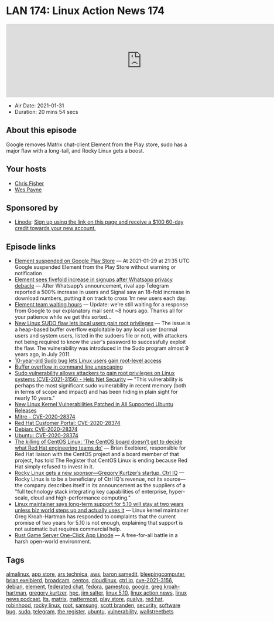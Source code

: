 # LAN 174: Linux Action News 174

<iframe src="https://player.fireside.fm/v2/DAcK9LdX+DQunwy0K?theme=dark" width="740" height="200" frameborder="0" scrolling="no"></iframe>

* Air Date: 2021-01-31
* Duration: 20 mins 54 secs

## About this episode

Google removes Matrix chat-client Element from the Play store, sudo has a major flaw with a long-tail, and Rocky Linux gets a boost.

## Your hosts
* [Chris Fisher](https://linuxactionnews.com/hosts/chris)
* [Wes Payne](https://linuxactionnews.com/hosts/wes)

## Sponsored by

  * [Linode](http://linode.com/lan): [Sign up using the link on this page and receive a $100 60-day credit towards your new account. ](http://linode.com/lan)



## Episode links

  * [Element suspended on Google Play Store](https://element.io/blog/element-on-google-play-store/ "Element suspended on Google Play Store") — At 2021-01-29 at 21:35 UTC Google suspended Element from the Play Store without warning or notification
  * [Element sees fivefold increase in signups after Whatsapp privacy debacle](https://sifted.eu/articles/element-whatsapp-exodus/ "Element sees fivefold increase in signups after Whatsapp privacy debacle") — After Whatsapp’s announcement, rival app Telegram reported a 500% increase in users and Signal saw an 18-fold increase in download numbers, putting it on track to cross 1m new users each day. 
  * [Element team waiting hours](https://twitter.com/element_hq/status/1355595359582638080 "Element team waiting hours") — Update: we’re still waiting for a response from Google to our explanatory mail sent ~8 hours ago. Thanks all for your patience while we get this sorted...
  * [New Linux SUDO flaw lets local users gain root privileges](https://www.bleepingcomputer.com/news/security/new-linux-sudo-flaw-lets-local-users-gain-root-privileges/ "New Linux SUDO flaw lets local users gain root privileges") — The issue is a heap-based buffer overflow exploitable by any local user (normal users and system users, listed in the sudoers file or not), with attackers not being required to know the user's password to successfully exploit the flaw. The vulnerability was introduced in the Sudo program almost 9 years ago, in July 2011.
  * [10-year-old Sudo bug lets Linux users gain root-level access](https://www.zdnet.com/article/10-years-old-sudo-bug-lets-linux-users-gain-root-level-access/ "10-year-old Sudo bug lets Linux users gain root-level access")
  * [Buffer overflow in command line unescaping](https://www.sudo.ws/alerts/unescape_overflow.html "Buffer overflow in command line unescaping")
  * [Sudo vulnerability allows attackers to gain root privileges on Linux systems (CVE-2021-3156) - Help Net Security](https://www.helpnetsecurity.com/2021/01/27/cve-2021-3156/ "Sudo vulnerability allows attackers to gain root privileges on Linux systems \(CVE-2021-3156\) - Help Net Security") — "This vulnerability is perhaps the most significant sudo vulnerability in recent memory (both in terms of scope and impact) and has been hiding in plain sight for nearly 10 years." 
  * [New Linux Kernel Vulnerabilities Patched in All Supported Ubuntu Releases](https://9to5linux.com/new-linux-kernel-vulnerabilities-patched-in-all-supported-ubuntu-releases "New Linux Kernel Vulnerabilities Patched in All Supported Ubuntu Releases")
  * [Mitre - CVE-2020-28374](https://cve.mitre.org/cgi-bin/cvename.cgi?name=CVE-2020-28374 "Mitre - CVE-2020-28374")
  * [Red Hat Customer Portal: CVE-2020-28374](https://access.redhat.com/security/cve/cve-2020-28374 "Red Hat Customer Portal: CVE-2020-28374")
  * [Debian: CVE-2020-28374](https://security-tracker.debian.org/tracker/CVE-2020-28374 "Debian: CVE-2020-28374")
  * [ Ubuntu: CVE-2020-28374](https://ubuntu.com/security/CVE-2020-28374 " Ubuntu: CVE-2020-28374")
  * [The killing of CentOS Linux: ‘The CentOS board doesn’t get to decide what Red Hat engineering teams do’](https://www.theregister.com/2021/01/26/killing_centos/ "The killing of CentOS Linux: ‘The CentOS board doesn’t get to decide what Red Hat engineering teams do’") — Brian Exelbierd, responsible for Red Hat liaison with the CentOS project and a board member of that project, has told The Register that CentOS Linux is ending because Red Hat simply refused to invest in it. 
  * [Rocky Linux gets a new sponsor—Gregory Kurtzer’s startup, Ctrl IQ](https://arstechnica.com/gadgets/2021/01/rocky-linux-gets-a-parent-company-with-4m-series-a-funding/ "Rocky Linux gets a new sponsor—Gregory Kurtzer’s startup, Ctrl IQ") — Rocky Linux is to be a beneficiary of Ctrl IQ's revenue, not its source—the company describes itself in its announcement as the suppliers of a "full technology stack integrating key capabilities of enterprise, hyper-scale, cloud and high-performance computing."
  * [Linux maintainer says long-term support for 5.10 will stay at two years unless biz world steps up and actually uses it](https://www.theregister.com/2021/01/28/long_term_support_for_linux_510/ "Linux maintainer says long-term support for 5.10 will stay at two years unless biz world steps up and actually uses it") — Linux kernel maintainer Greg Kroah-Hartman has responded to complaints that the current promise of two years for 5.10 is not enough, explaining that support is not automatic but requires commercial help. 
  * [Rust Game Server One-Click App Linode](https://www.linode.com/marketplace/apps/linode/rust-game-server/ "Rust Game Server One-Click App Linode") — A free-for-all battle in a harsh open-world environment.



## Tags

[almalinux](https://linuxactionnews.com/tags/almalinux), [app store](https://linuxactionnews.com/tags/app%20store), [ars technica](https://linuxactionnews.com/tags/ars%20technica), [aws](https://linuxactionnews.com/tags/aws), [baron samedit](https://linuxactionnews.com/tags/baron%20samedit), [bleepingcomputer](https://linuxactionnews.com/tags/bleepingcomputer), [brian exelbierd](https://linuxactionnews.com/tags/brian%20exelbierd), [broadcam](https://linuxactionnews.com/tags/broadcam), [centos](https://linuxactionnews.com/tags/centos), [cloudlinux](https://linuxactionnews.com/tags/cloudlinux), [ctrl iq](https://linuxactionnews.com/tags/ctrl%20iq), [cve-2021-3156](https://linuxactionnews.com/tags/cve-2021-3156), [debian](https://linuxactionnews.com/tags/debian), [element](https://linuxactionnews.com/tags/element), [federated chat](https://linuxactionnews.com/tags/federated%20chat), [fedora](https://linuxactionnews.com/tags/fedora), [gamestop](https://linuxactionnews.com/tags/gamestop), [google](https://linuxactionnews.com/tags/google), [greg kroah-hartman](https://linuxactionnews.com/tags/greg%20kroah-hartman), [gregory kurtzer](https://linuxactionnews.com/tags/gregory%20kurtzer), [hpc](https://linuxactionnews.com/tags/hpc), [jim salter](https://linuxactionnews.com/tags/jim%20salter), [linux 5.10](https://linuxactionnews.com/tags/linux%205.10), [linux action news](https://linuxactionnews.com/tags/linux%20action%20news), [linux news podcast](https://linuxactionnews.com/tags/linux%20news%20podcast), [lts](https://linuxactionnews.com/tags/lts), [matrix](https://linuxactionnews.com/tags/matrix), [mattermost](https://linuxactionnews.com/tags/mattermost), [play store](https://linuxactionnews.com/tags/play%20store), [qualys](https://linuxactionnews.com/tags/qualys), [red hat](https://linuxactionnews.com/tags/red%20hat), [robinhood](https://linuxactionnews.com/tags/robinhood), [rocky linux](https://linuxactionnews.com/tags/rocky%20linux), [root](https://linuxactionnews.com/tags/root), [samsung](https://linuxactionnews.com/tags/samsung), [scott branden](https://linuxactionnews.com/tags/scott%20branden), [security](https://linuxactionnews.com/tags/security), [software bug](https://linuxactionnews.com/tags/software%20bug), [sudo](https://linuxactionnews.com/tags/sudo), [telegram](https://linuxactionnews.com/tags/telegram), [the register](https://linuxactionnews.com/tags/the%20register), [ubuntu](https://linuxactionnews.com/tags/ubuntu), [vulnerability](https://linuxactionnews.com/tags/vulnerability), [wallstreetbets](https://linuxactionnews.com/tags/wallstreetbets)